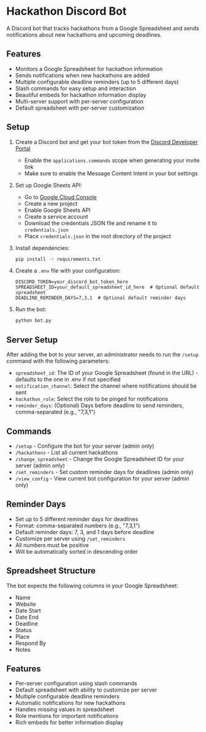 # Hackathon Discord Bot

A Discord bot that tracks hackathons from a Google Spreadsheet and sends notifications about new hackathons and upcoming deadlines.

## Features

- Monitors a Google Spreadsheet for hackathon information
- Sends notifications when new hackathons are added
- Multiple configurable deadline reminders (up to 5 different days)
- Slash commands for easy setup and interaction
- Beautiful embeds for hackathon information display
- Multi-server support with per-server configuration
- Default spreadsheet with per-server customization

## Setup

1. Create a Discord bot and get your bot token from the [Discord Developer Portal](https://discord.com/developers/applications)

   - Enable the `applications.commands` scope when generating your invite link
   - Make sure to enable the Message Content Intent in your bot settings

2. Set up Google Sheets API:

   - Go to [Google Cloud Console](https://console.cloud.google.com)
   - Create a new project
   - Enable Google Sheets API
   - Create a service account
   - Download the credentials JSON file and rename it to `credentials.json`
   - Place `credentials.json` in the root directory of the project

3. Install dependencies:

   ```bash
   pip install -r requirements.txt
   ```

4. Create a `.env` file with your configuration:

   ```
   DISCORD_TOKEN=your_discord_bot_token_here
   SPREADSHEET_ID=your_default_spreadsheet_id_here  # Optional default spreadsheet
   DEADLINE_REMINDER_DAYS=7,3,1  # Optional default reminder days
   ```

5. Run the bot:
   ```bash
   python bot.py
   ```

## Server Setup

After adding the bot to your server, an administrator needs to run the `/setup` command with the following parameters:

- `spreadsheet_id`: The ID of your Google Spreadsheet (found in the URL) - defaults to the one in .env if not specified
- `notification_channel`: Select the channel where notifications should be sent
- `hackathon_role`: Select the role to be pinged for notifications
- `reminder_days`: (Optional) Days before deadline to send reminders, comma-separated (e.g., "7,3,1")

## Commands

- `/setup` - Configure the bot for your server (admin only)
- `/hackathons` - List all current hackathons
- `/change_spreadsheet` - Change the Google Spreadsheet ID for your server (admin only)
- `/set_reminders` - Set custom reminder days for deadlines (admin only)
- `/view_config` - View current bot configuration for your server (admin only)

## Reminder Days

- Set up to 5 different reminder days for deadlines
- Format: comma-separated numbers (e.g., "7,3,1")
- Default reminder days: 7, 3, and 1 days before deadline
- Customize per server using `/set_reminders`
- All numbers must be positive
- Will be automatically sorted in descending order

## Spreadsheet Structure

The bot expects the following columns in your Google Spreadsheet:

- Name
- Website
- Date Start
- Date End
- Deadline
- Status
- Place
- Respond By
- Notes

## Features

- Per-server configuration using slash commands
- Default spreadsheet with ability to customize per server
- Multiple configurable deadline reminders
- Automatic notifications for new hackathons
- Handles missing values in spreadsheet
- Role mentions for important notifications
- Rich embeds for better information display
